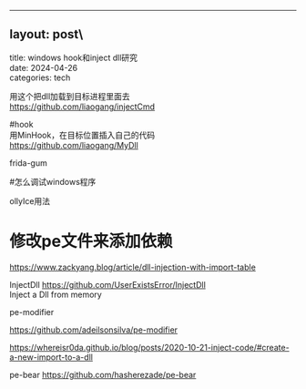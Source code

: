 ---

## layout: post\\

title: windows hook和inject dll研究\
date: 2024-04-26\
categories: tech

用这个把dll加载到目标进程里面去\
<https://github.com/liaogang/injectCmd>

#hook\
用MinHook，在目标位置插入自己的代码\
<https://github.com/liaogang/MyDll>

frida-gum

#怎么调试windows程序

ollyIce用法

# 修改pe文件来添加依赖

<https://www.zackyang.blog/article/dll-injection-with-import-table>

InjectDll <https://github.com/UserExistsError/InjectDll>\
Inject a Dll from memory

pe-modifier

<https://github.com/adeilsonsilva/pe-modifier>

<https://whereisr0da.github.io/blog/posts/2020-10-21-inject-code/#create-a-new-import-to-a-dll>

pe-bear <https://github.com/hasherezade/pe-bear>